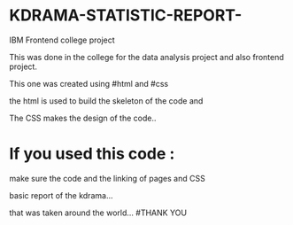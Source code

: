 # KDRAMA-STATISTIC-REPORT-
IBM Frontend college project 

This was done in the college for the data analysis project and also
frontend project.

This one was created using #html and #css

the html is used to build the skeleton of the code and 

The CSS makes the design of the code..

# If you used this code :

make sure the code and the linking of pages and CSS

basic report of the kdrama...

that was taken around the world...
#THANK YOU
